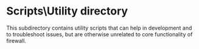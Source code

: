 
# Scripts\Utility directory

This subdirectory contains utility scripts that can help in development and to troubleshoot issues,
but are otherwise unrelated to core functionality of firewall.

